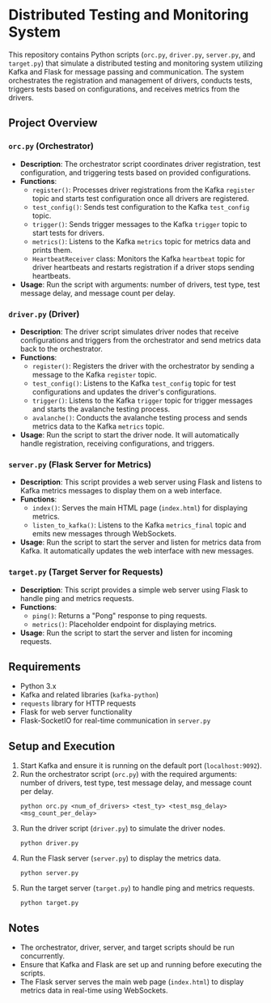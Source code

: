 # Distributed Testing and Monitoring System

This repository contains Python scripts (`orc.py`, `driver.py`, `server.py`, and `target.py`) that simulate a distributed testing and monitoring system utilizing Kafka and Flask for message passing and communication. The system orchestrates the registration and management of drivers, conducts tests, triggers tests based on configurations, and receives metrics from the drivers.

## Project Overview

### `orc.py` (Orchestrator)

- **Description**: The orchestrator script coordinates driver registration, test configuration, and triggering tests based on provided configurations.
- **Functions**:
    - `register()`: Processes driver registrations from the Kafka `register` topic and starts test configuration once all drivers are registered.
    - `test_config()`: Sends test configuration to the Kafka `test_config` topic.
    - `trigger()`: Sends trigger messages to the Kafka `trigger` topic to start tests for drivers.
    - `metrics()`: Listens to the Kafka `metrics` topic for metrics data and prints them.
    - `HeartbeatReceiver` class: Monitors the Kafka `heartbeat` topic for driver heartbeats and restarts registration if a driver stops sending heartbeats.
- **Usage**: Run the script with arguments: number of drivers, test type, test message delay, and message count per delay.

### `driver.py` (Driver)

- **Description**: The driver script simulates driver nodes that receive configurations and triggers from the orchestrator and send metrics data back to the orchestrator.
- **Functions**:
    - `register()`: Registers the driver with the orchestrator by sending a message to the Kafka `register` topic.
    - `test_config()`: Listens to the Kafka `test_config` topic for test configurations and updates the driver's configurations.
    - `trigger()`: Listens to the Kafka `trigger` topic for trigger messages and starts the avalanche testing process.
    - `avalanche()`: Conducts the avalanche testing process and sends metrics data to the Kafka `metrics` topic.
- **Usage**: Run the script to start the driver node. It will automatically handle registration, receiving configurations, and triggers.

### `server.py` (Flask Server for Metrics)

- **Description**: This script provides a web server using Flask and listens to Kafka metrics messages to display them on a web interface.
- **Functions**:
    - `index()`: Serves the main HTML page (`index.html`) for displaying metrics.
    - `listen_to_kafka()`: Listens to the Kafka `metrics_final` topic and emits new messages through WebSockets.
- **Usage**: Run the script to start the server and listen for metrics data from Kafka. It automatically updates the web interface with new messages.

### `target.py` (Target Server for Requests)

- **Description**: This script provides a simple web server using Flask to handle ping and metrics requests.
- **Functions**:
    - `ping()`: Returns a "Pong" response to ping requests.
    - `metrics()`: Placeholder endpoint for displaying metrics.
- **Usage**: Run the script to start the server and listen for incoming requests.

## Requirements

- Python 3.x
- Kafka and related libraries (`kafka-python`)
- `requests` library for HTTP requests
- Flask for web server functionality
- Flask-SocketIO for real-time communication in `server.py`

## Setup and Execution

1. Start Kafka and ensure it is running on the default port (`localhost:9092`).
2. Run the orchestrator script (`orc.py`) with the required arguments: number of drivers, test type, test message delay, and message count per delay.
    ```shell
    python orc.py <num_of_drivers> <test_ty> <test_msg_delay> <msg_count_per_delay>
    ```
3. Run the driver script (`driver.py`) to simulate the driver nodes.
    ```shell
    python driver.py
    ```
4. Run the Flask server (`server.py`) to display the metrics data.
    ```shell
    python server.py
    ```
5. Run the target server (`target.py`) to handle ping and metrics requests.
    ```shell
    python target.py
    ```

## Notes

- The orchestrator, driver, server, and target scripts should be run concurrently.
- Ensure that Kafka and Flask are set up and running before executing the scripts.
- The Flask server serves the main web page (`index.html`) to display metrics data in real-time using WebSockets.
